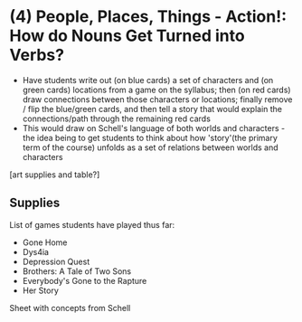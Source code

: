 # (4) People, Places, Things - Action!: How do Nouns Get Turned into Verbs?

- Have students write out (on blue cards) a set of characters and (on green cards) locations from a game on the syllabus; then (on red cards) draw connections between those characters or locations; finally remove / flip the blue/green cards, and then tell a story that would explain the connections/path through the remaining red cards 
- This would draw on Schell's language of both worlds and characters - the idea being to get students to think about how 'story'(the primary term of the course) unfolds as a set of relations between worlds and characters

[art supplies and table?]

## Supplies

List of games students have played thus far:
- Gone Home
- Dys4ia
- Depression Quest
- Brothers: A Tale of Two Sons
- Everybody's Gone to the Rapture
- Her Story

Sheet with concepts from Schell
